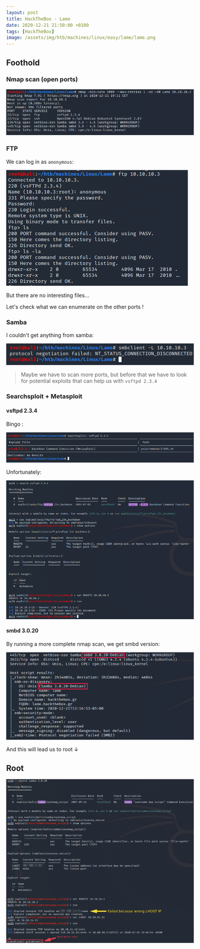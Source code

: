 ```yaml
---
layout: post
title: HackTheBox - Lame
date: 2020-12-21 21:50:00 +0100
tags: [HackTheBox]
image: /assets/img/htb/machines/linux/easy/lame/lame.png 
---
```


## Foothold

### Nmap scan (open ports)

![nmap](/assets/img/htb/machines/linux/easy/lame/nmap.png)

### FTP

We can log in as `anonymous`:

![ftp](/assets/img/htb/machines/linux/easy/lame/ftp.png)

But there are no interesting files...

Let's check what we can enumerate on the other ports ! 

### Samba

I couldn't get anything from samba:

![smb](/assets/img/htb/machines/linux/easy/lame/smb.png)

> Maybe we have to scan more ports, but before that we have to look for potential exploits that can help us with `vsftpd 2.3.4`

### Searchsploit + Metasploit

#### vsftpd 2.3.4 

Bingo :

![searchsploit](/assets/img/htb/machines/linux/easy/lame/searchsploit.png)

Unfortunately:

![msf](/assets/img/htb/machines/linux/easy/lame/msf.png)

#### smbd 3.0.20

By running a more complete nmap scan, we get smbd version:

![nmap-2](/assets/img/htb/machines/linux/easy/lame/nmap-2.png)

And this will lead us to root ↓ 

## Root

![msf-smb-3-0-20-root](/assets/img/htb/machines/linux/easy/lame/msf-smb-3-0-20-root.png)

